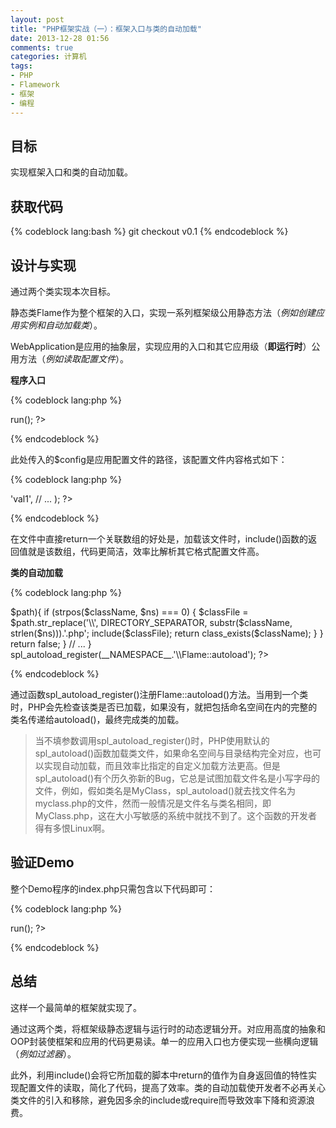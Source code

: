 ```yaml
---
layout: post
title: "PHP框架实战（一）：框架入口与类的自动加载"
date: 2013-12-28 01:56
comments: true
categories: 计算机
tags:
- PHP
- Flamework
- 框架
- 编程
---
```


目标
----

实现框架入口和类的自动加载。

获取代码
--------

{% codeblock lang:bash %}
git checkout v0.1
{% endcodeblock %}

设计与实现
----------

通过两个类实现本次目标。

静态类Flame作为整个框架的入口，实现一系列框架级公用静态方法（_例如创建应用实例和自动加载类_）。

WebApplication是应用的抽象层，实现应用的入口和其它应用级（**即运行时**）公用方法（_例如读取配置文件_）。

**程序入口**

{% codeblock lang:php %}
<?php
// ...
Flame::createApplication($config)->run();
?>
{% endcodeblock %}

此处传入的$config是应用配置文件的路径，该配置文件内容格式如下：

{% codeblock lang:php %}
<?php
return array(
    'opt1' => 'val1',
    // ...
);
?>
{% endcodeblock %}

在文件中直接return一个关联数组的好处是，加载该文件时，include()函数的返回值就是该数组，代码更简洁，效率比解析其它格式配置文件高。

**类的自动加载**

{% codeblock lang:php %}
<?php
// ...
class Flame {

    // ...

    public static function autoload($className)
    {
        if (!isset(self::$_namespaces[__NAMESPACE__]))
            self::$_namespaces[__NAMESPACE__] = dirname(__FILE__);
        foreach (self::$_namespaces as $ns=>$path){
            if (strpos($className, $ns) === 0) {
                $classFile = $path.str_replace('\\', DIRECTORY_SEPARATOR, substr($className, strlen($ns))).'.php';
                include($classFile);
                return class_exists($className);
            }
        }
        return false;
    }

    // ...

}

spl_autoload_register(__NAMESPACE__.'\\Flame::autoload');
?>
{% endcodeblock %}

通过函数spl_autoload_register()注册Flame::autoload()方法。当用到一个类时，PHP会先检查该类是否已加载，如果没有，就把包括命名空间在内的完整的类名传递给autoload()，最终完成类的加载。

> 当不填参数调用spl_autoload_register()时，PHP使用默认的spl_autoload()函数加载类文件，如果命名空间与目录结构完全对应，也可以实现自动加载，而且效率比指定的自定义加载方法更高。但是spl_autoload()有个历久弥新的Bug，它总是试图加载文件名是小写字母的文件，例如，假如类名是MyClass，spl_autoload()就去找文件名为myclass.php的文件，然而一般情况是文件名与类名相同，即MyClass.php，这在大小写敏感的系统中就找不到了。这个函数的开发者得有多恨Linux啊。

验证Demo
--------

整个Demo程序的index.php只需包含以下代码即可：

{% codeblock lang:php %}
<?php
require_once '../flamework/Flame.php';
use org\x3f\flamework\Flame as Flame;

$_config = 'protected/config.php';

Flame::createApplication($_config)->run();
?>
{% endcodeblock %}

总结
----

这样一个最简单的框架就实现了。

通过这两个类，将框架级静态逻辑与运行时的动态逻辑分开。对应用高度的抽象和OOP封装使框架和应用的代码更易读。单一的应用入口也方便实现一些横向逻辑（_例如过滤器_）。

此外，利用include()会将它所加载的脚本中return的值作为自身返回值的特性实现配置文件的读取，简化了代码，提高了效率。类的自动加载使开发者不必再关心类文件的引入和移除，避免因多余的include或require而导致效率下降和资源浪费。
